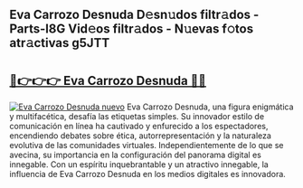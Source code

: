 ## Eva Carrozo Desnuda D𝚎sn𝚞dos filtr𝚊dos - Parts-l8G Vid𝚎os filtr𝚊dos - N𝚞evas f𝚘tos atr𝚊ctivas g5JTT

# <h2><a href="http://mb4s261.tromn.icu/?c=Eva+Carrozo+Desnuda">🔗👉👉👉 Eva Carrozo Desnuda 🔗🔗</a></h2>

[![Eva Carrozo Desnuda nuevo](https://i.imgur.com/pEAQMta.gif)](http://mb4s261.tromn.icu/?c=Eva+Carrozo+Desnuda)
Eva Carrozo Desnuda, una figura enigmática y multifacética, desafía las etiquetas simples. Su innovador estilo de comunicación en línea ha cautivado y enfurecido a los espectadores, encendiendo debates sobre ética, autorrepresentación y la naturaleza evolutiva de las comunidades virtuales. Independientemente de lo que se avecina, su importancia en la configuración del panorama digital es innegable. Con un espíritu inquebrantable y un atractivo innegable, la influencia de Eva Carrozo Desnuda en los medios digitales es innovadora.
